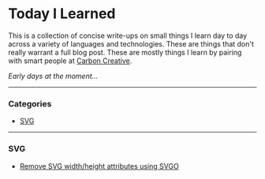 # Today I Learned

This is a collection of concise write-ups on small things I learn day to day
across a variety of languages and technologies. These are things that don't
really warrant a full blog post. These are mostly things I learn by pairing with
smart people at [Carbon Creative](https://www.carboncreative.net).

_Early days at the moment…_

---

### Categories

* [SVG](#svg)

---

### SVG

- [Remove SVG width/height attributes using SVGO](svg/svgo-remove-svg-dimensions.md)
